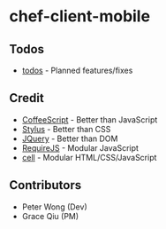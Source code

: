 chef-client-mobile
==================

Todos
-----
* [todos](https://github.com/peterwmwong/chef-client-mobile/blob/master/todo.md) - Planned features/fixes

Credit
------
* [CoffeeScript](http://jashkenas.github.com/coffee-script/) - Better than JavaScript
* [Stylus](http://learnboost.github.com/stylus/) - Better than CSS
* [JQuery](http://jquery.com/) - Better than DOM
* [RequireJS](https://github.com/jrburke/requirejs) - Modular JavaScript
* [cell](https://github.com/peterwmwong/cell) - Modular HTML/CSS/JavaScript

Contributors
------------
* Peter Wong (Dev)
* Grace Qiu (PM)
